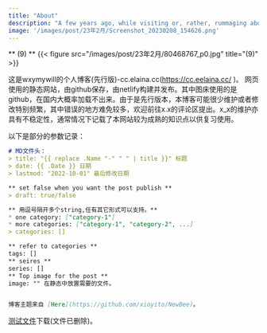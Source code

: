 ```yaml
---
title: "About"
description: "A few years ago, while visiting or, rather, rummaging about Notre-Dame, the author of this book found, in an obscure nook of one of the towers, the following word, engraved by hand upon the wall: —ANANKE."
image: '/images/post/23年2月/Screenshot_20230208_154626.png'
---
```





** (9) **
{{< figure src="/images/post/23年2月/80468767_p0.jpg" title="(9)" >}}

这是wxymywill的个人博客(先行版)-cc.elaina.cc(https://cc.eelaina.cc/ )。
网页使用的静态网站，由github保存，由netlify构建并发布。其中图床使用的是github，在国内大概率加载不出来。由于是先行版本，本博客可能很少维护或者修改特别频繁，其中错误的地方难免较多，欢迎前往x.x的评论区提出。x_x的维护亦具有不稳定性，通常情况下记载了本网站较为成熟的知识点以供复习使用。

以下是部分的参数记录：

```markdown
# MD文件头：
> title: "{{ replace .Name "-" " " | title }}" 标题
> date: {{ .Date }} 日期
> lastmod: "2022-10-01" 最后修改日期

** set false when you want the post publish **
> draft: true/false

** 用逗号隔开多个string,任有其它形式可以支持。**
* one category: ["category-1"] 
* more categories: ["category-1", "category-2", ...]
> categories: []

** refer to categories **
tags: []
** seires **
series: []
** Top image for the post **
image: "" 在静态中放置需要的文件。


博客主题来自 [Here](https://github.com/xioyito/NewBee)。
```

[测试文件](/files/clash.tar.gz)下载(文件已删除)。
